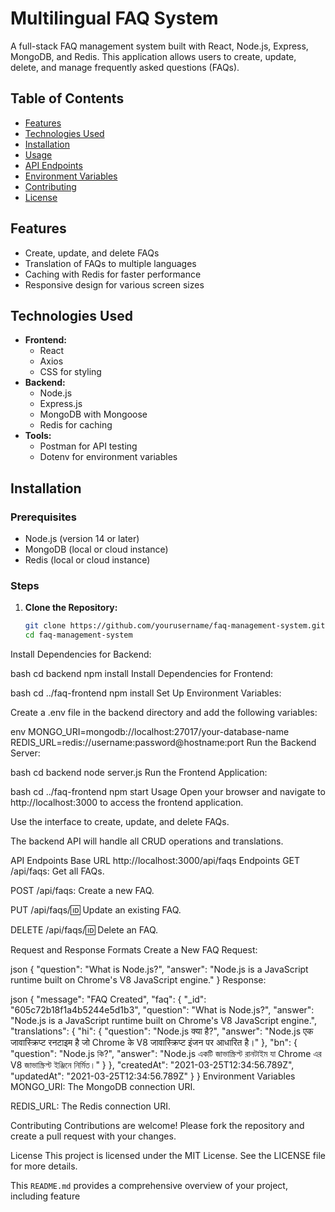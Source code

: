 # Multilingual FAQ System

A full-stack FAQ management system built with React, Node.js, Express, MongoDB, and Redis. This application allows users to create, update, delete, and manage frequently asked questions (FAQs).

## Table of Contents

- [Features](#features)
- [Technologies Used](#technologies-used)
- [Installation](#installation)
- [Usage](#usage)
- [API Endpoints](#api-endpoints)
- [Environment Variables](#environment-variables)
- [Contributing](#contributing)
- [License](#license)

## Features

- Create, update, and delete FAQs
- Translation of FAQs to multiple languages
- Caching with Redis for faster performance
- Responsive design for various screen sizes

## Technologies Used

- **Frontend:**
  - React
  - Axios
  - CSS for styling
- **Backend:**
  - Node.js
  - Express.js
  - MongoDB with Mongoose
  - Redis for caching
- **Tools:**
  - Postman for API testing
  - Dotenv for environment variables

## Installation

### Prerequisites

- Node.js (version 14 or later)
- MongoDB (local or cloud instance)
- Redis (local or cloud instance)

### Steps

1. **Clone the Repository:**

   ```bash
   git clone https://github.com/yourusername/faq-management-system.git
   cd faq-management-system
Install Dependencies for Backend:

bash
cd backend
npm install
Install Dependencies for Frontend:

bash
cd ../faq-frontend
npm install
Set Up Environment Variables:

Create a .env file in the backend directory and add the following variables:

env
MONGO_URI=mongodb://localhost:27017/your-database-name
REDIS_URL=redis://username:password@hostname:port
Run the Backend Server:

bash
cd backend
node server.js
Run the Frontend Application:

bash
cd ../faq-frontend
npm start
Usage
Open your browser and navigate to http://localhost:3000 to access the frontend application.

Use the interface to create, update, and delete FAQs.

The backend API will handle all CRUD operations and translations.

API Endpoints
Base URL
http://localhost:3000/api/faqs
Endpoints
GET /api/faqs: Get all FAQs.

POST /api/faqs: Create a new FAQ.

PUT /api/faqs/:id: Update an existing FAQ.

DELETE /api/faqs/:id: Delete an FAQ.

Request and Response Formats
Create a New FAQ
Request:

json
{
  "question": "What is Node.js?",
  "answer": "Node.js is a JavaScript runtime built on Chrome's V8 JavaScript engine."
}
Response:

json
{
  "message": "FAQ Created",
  "faq": {
    "_id": "605c72b18f1a4b5244e5d1b3",
    "question": "What is Node.js?",
    "answer": "Node.js is a JavaScript runtime built on Chrome's V8 JavaScript engine.",
    "translations": {
      "hi": {
        "question": "Node.js क्या है?",
        "answer": "Node.js एक जावास्क्रिप्ट रनटाइम है जो Chrome के V8 जावास्क्रिप्ट इंजन पर आधारित है।"
      },
      "bn": {
        "question": "Node.js কি?",
        "answer": "Node.js একটি জাভাস্ক্রিপ্ট রানটাইম যা Chrome এর V8 জাভাস্ক্রিপ্ট ইঞ্জিনে নির্মিত।"
      }
    },
    "createdAt": "2021-03-25T12:34:56.789Z",
    "updatedAt": "2021-03-25T12:34:56.789Z"
  }
}
Environment Variables
MONGO_URI: The MongoDB connection URI.

REDIS_URL: The Redis connection URI.

Contributing
Contributions are welcome! Please fork the repository and create a pull request with your changes.

License
This project is licensed under the MIT License. See the LICENSE file for more details.


This `README.md` provides a comprehensive overview of your project, including feature

